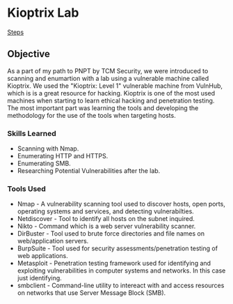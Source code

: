 # Kioptrix Lab

<a href="https://political-block-6b8.notion.site/Kioptrix-Lab-1d957d183bb5809597f8fbfc90a5649a">Steps</a>

## Objective

As a part of my path to PNPT by TCM Security, we were introduced to scanning and enumartion with a lab using a vulnerable machine called Kioptrix. We used the "Kioptrix: Level 1" vulnerable machine from VulnHub, which is is a great resource for hacking. Kioptrix is one of the most used machines when starting to learn ethical hacking and penetration testing. The most important part was learning the tools and developing the methodology for the use of the tools when targeting hosts.

### Skills Learned

- Scanning with Nmap.
- Enumerating HTTP and HTTPS.
- Enumerating SMB.
- Researching Potential Vulnerabilities after the lab.

### Tools Used

- Nmap - A vulnerability scanning tool used to discover hosts, open ports, operating systems and services, and detecting vulnerabilties.
- Netdiscover - Tool to identify all hosts on the subnet inquired.
- Nikto - Command which is a web server vulnerability scanner.
- DirBuster - Tool used to brute force directories and file names on web/application servers.
- BurpSuite - Tool used for security assessments/penetration testing of web applications.
- Metasploit - Penetration testing framework used for identifying and exploiting vulnerabilities in computer systems and networks. In this case just identifying.
- smbclient - Command-line utility to intereact with and access resources on networks that use Server Message Block (SMB).
